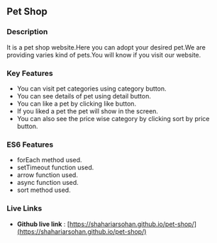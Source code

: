## Pet Shop

### Description

It is a pet shop website.Here you can adopt your desired pet.We are providing varies kind of pets.You will know if you visit our website.

### Key Features

- You can visit pet categories using category button.
- You can see details of pet using detail button.
- You can like a pet by clicking like button.
- If you liked a pet the pet will show in the screen.
- You can also see the price wise category by clicking sort by price button.

### ES6 Features

- forEach method used.
- setTimeout function used.
- arrow function used.
- async function used.
- sort method used.

### Live Links

- **Github live link** : [https://shahariarsohan.github.io/pet-shop/](https://shahariarsohan.github.io/pet-shop/)
